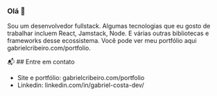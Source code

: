 ### Olá 👋

Sou um desenvolvedor fullstack. Algumas tecnologias que eu gosto de trabalhar incluem React, Jamstack, Node. E várias outras bibliotecas e frameworks desse ecossistema. Você pode ver meu portfólio aqui gabrielcribeiro.com/portfolio.

📬 ## Entre em contato

- Site e portfólio: gabrielcribeiro.com/portfolio
- Linkedin: linkedin.com/in/gabriel-costa-dev/

<!--
**gabrieldemian/gabrieldemian** is a ✨ _special_ ✨ repository because its `README.md` (this file) appears on your GitHub profile.

Here are some ideas to get you started:

- 🔭 I’m currently working on ...
- 🌱 I’m currently learning ...
- 👯 I’m looking to collaborate on ...
- 🤔 I’m looking for help with ...
- 💬 Ask me about ...
- 📫 How to reach me: ...
- 😄 Pronouns: ...
- ⚡ Fun fact: ...
-->
